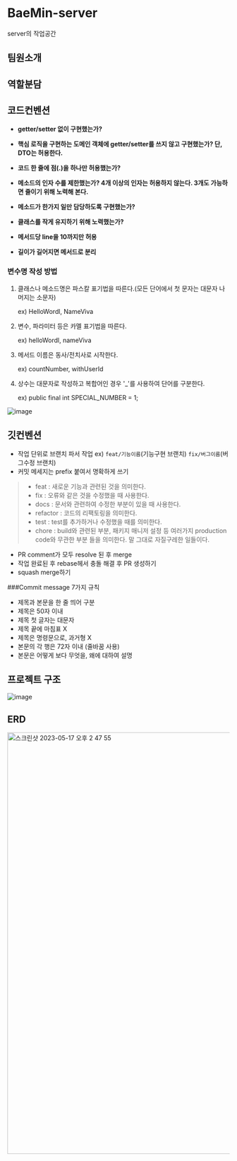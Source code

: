 # BaeMin-server
server의 작업공간

## 팀원소개

## 역할분담

## 코드컨벤션
- **getter/setter 없이 구현했는가?**

- **핵심 로직을 구현하는 도메인 객체에 getter/setter를 쓰지 않고 구현했는가? 단, DTO는 허용한다.**

- **코드 한 줄에 점(.)을 하나만 허용했는가?**

- **메소드의 인자 수를 제한했는가? 4개 이상의 인자는 허용하지 않는다. 3개도 가능하면 줄이기 위해 노력해 본다.**

- **메소드가 한가지 일만 담당하도록 구현했는가?**

- **클래스를 작게 유지하기 위해 노력했는가?**
    
- **메서드당 line을 10까지만 허용**
    
- **길이가 길어지면 메서드로 분리**

### 변수명 작성 방법
1. 클래스나 메소드명은 파스칼 표기법을 따른다.(모든 단어에서 첫 문자는 대문자 나머지는 소문자)

    ex) HelloWordl, NameViva

2. 변수, 파라미터 등은 카멜 표기법을 따른다.

    ex) helloWordl, nameViva

3. 메서드 이름은 동사/전치사로 시작한다.

    ex) countNumber, withUserId

4. 상수는 대문자로 작성하고 복합어인 경우 '_'를 사용하여 단어를 구분한다.

    ex) public final int SPECIAL_NUMBER = 1;

![image](https://github.com/SOPT-32-CDS/BaeMin-server/assets/31067658/46a03824-1f9c-4a07-b5b4-5931ea5c5d69)


## 깃컨벤션
- 작업 단위로 브랜치 파서 작업 ex) `feat/기능이름`(기능구현 브랜치) `fix/버그이름`(버그수정 브랜치)
- 커밋 메세지는 prefix 붙여서 명확하게 쓰기

> - feat : 새로운 기능과 관련된 것을 의미한다.
> - fix : 오류와 같은 것을 수정했을 때 사용한다.
> - docs : 문서와 관련하여 수정한 부분이 있을 때 사용한다.
> - refactor : 코드의 리팩토링을 의미한다.
> - test : test를 추가하거나 수정했을 때를 의미한다.
> - chore : build와 관련된 부분, 패키지 매니저 설정 등 여러가지 production code와 무관한 부분 들을 의미한다. 말 그대로 자질구레한 일들이다.

- PR comment가 모두 resolve 된 후 merge
- 작업 완료된 후 rebase헤서 충돌 해결 후 PR 생성하기
- squash merge하기

###Commit message 7가지 규칙
- 제목과 본문을 한 줄 띄어 구분
- 제목은 50자 이내
- 제목 첫 글자는 대문자
- 제목 끝에 마침표 X
- 제목은 명령문으로, 과거형 X
- 본문의 각 행은 72자 이내 (줄바꿈 사용)
- 본문은 어떻게 보다 무엇을, 왜에 대하여 설명

## 프로젝트 구조
![image](https://github.com/SOPT-32-CDS/BaeMin-server/assets/31067658/9cec4ae4-538c-456d-8350-07f7d922aae2)

## ERD
<img width="954" alt="스크린샷 2023-05-17 오후 2 47 55" src="https://github.com/SOPT-32-CDS/BaeMin-server/assets/72637095/12b36a21-9d54-4fbf-bb71-8e589f895e6d">

